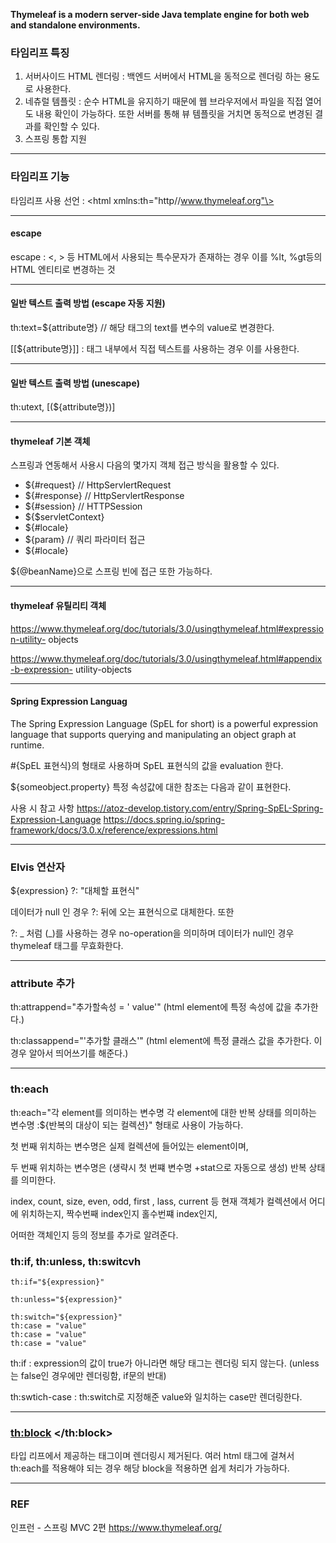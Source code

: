 **Thymeleaf is a modern server-side Java template engine for both web and standalone environments.**

### 타임리프 특징
1. 서버사이드 HTML 렌더링 : 백엔드 서버에서 HTML을 동적으로 렌더링 하는 용도로 사용한다. 
2. 네츄럴 템플릿 : 순수 HTML을 유지하기 때문에 웹 브라우저에서 파일을 직접 열어도 내용 확인이 가능하다. 또한 서버를 통해 뷰 템플릿을 거치면 동적으로 변경된 결과를 확인할 수 있다.
3. 스프링 통합 지원 
---
### 타임리프 기능

타임리프 사용 선언 : \<html xmlns:th="http//www.thymeleaf.org"\>

---
#### escape
escape :  <, > 등 HTML에서 사용되는 특수문자가 존재하는 경우 이를 %lt, %gt등의 HTML 엔티티로 변경하는 것 

---
#### 일반 텍스트 출력 방법 (escape 자동 지원)

th:text=${attribute명}   // 해당 태그의 text를 변수의 value로 변경한다. 

[[${attribute명}]] : 태그 내부에서 직접 텍스트를 사용하는 경우 이를 사용한다.

---

#### 일반 텍스트 출력 방법 (unescape)
th:utext,   [(${attribute명})]

---
#### thymeleaf 기본 객체 

스프링과 연동해서 사용시 다음의 몇가지 객체 접근 방식을 활용할 수 있다. 

- ${#request}   // HttpServlertRequest
- ${#response}  // HttpServlertResponse
- ${#session}   // HTTPSession
- ${$servletContext}
- ${#locale}
- ${param} // 쿼리 파라미터 접근 
- ${#locale}

${@beanName}으로 스프링 빈에 접근 또한 가능하다. 

---
#### thymeleaf 유틸리티 객체 
https://www.thymeleaf.org/doc/tutorials/3.0/usingthymeleaf.html#expression-utility- objects

https://www.thymeleaf.org/doc/tutorials/3.0/usingthymeleaf.html#appendix-b-expression- utility-objects

---
#### Spring Expression Languag
The Spring Expression Language (SpEL for short) is a powerful expression language that supports querying and manipulating an object graph at runtime.

#{SpEL 표현식}의 형태로 사용하며 SpEL 표현식의 값을 evaluation 한다.

${someobject.property} 특정 속성값에 대한 참조는 다음과 같이 표현한다. 

사용 시 참고 사항 
https://atoz-develop.tistory.com/entry/Spring-SpEL-Spring-Expression-Language
https://docs.spring.io/spring-framework/docs/3.0.x/reference/expressions.html

---
### Elvis 연산자 
${expression} ?: "대체할 표현식"

데이터가 null 인 경우 ?: 뒤에 오는 표현식으로 대체한다. 또한 

?: _ 처럼 (_)를 사용하는 경우 no-operation을 의미하며 데이터가 null인 경우 thymeleaf 태그를 무효화한다. 

---
### attribute 추가

th:attrappend="추가할속성 = ' value'"    (html element에 특정 속성에 값을 추가한다.)

th:classappend="'추가할 클래스'" (html element에 특정 클래스 값을 추가한다. 이 경우 알아서 띄어쓰기를 해준다.)

---
### th:each
th:each="각 element를 의미하는 변수명 각 element에 대한 반복 상태를 의미하는 변수명 :${반복의 대상이 되는 컬렉션}" 형태로 사용이 가능하다. 

첫 번째 위치하는 변수명은 실제 컬렉션에 들어있는 element이며, 

두 번째 위치하는 변수명은 (생략시 첫 번쨰 변수명 +stat으로 자동으로 생성) 반복 상태를 의미한다. 

index, count, size, even, odd, first , lass, current 등 현재 객체가 컬렉션에서 어디에 위치하는지, 짝수번째 index인지 홀수번쨰 index인지,

어떠한 객체인지 등의 정보를 추가로 알려준다.

### th:if, th:unless, th:switcvh
```
th:if="${expression}"

th:unless="${expression}"

th:switch="${expression}"
th:case = "value"
th:case = "value"
th:case = "value"
```

th:if : expression의 값이 true가 아니라면 해당 태그는 렌더링 되지 않는다. (unless는 false인 경우에만 렌더링함, if문의 반대) 

th:swtich-case : th:switch로 지정해준 value와 일치하는 case만 렌더링한다.

---
### <th:block> </th:block>
타입 리프에서 제공하는 태그이며 렌더링시 제거된다. 여러 html 태그에 걸쳐서 th:each를 적용해야 되는 경우 해당 block을 적용하면 쉽게 처리가 가능하다. 

---
### REF
인프런 - 스프링 MVC 2편
https://www.thymeleaf.org/
